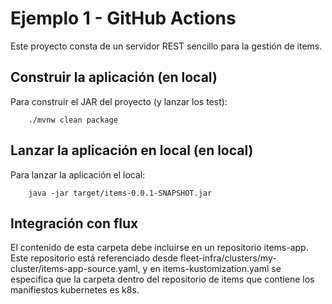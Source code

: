 # Ejemplo 1 - GitHub Actions

Este proyecto consta de un servidor REST sencillo para la gestión de items.

## Construir la aplicación (en local)

Para construir el JAR del proyecto (y lanzar los test):

```
    ./mvnw clean package
```

## Lanzar la aplicación en local (en local)

Para lanzar la aplicación el local:

```
    java -jar target/items-0.0.1-SNAPSHOT.jar 
```
## Integración con flux

El contenido de esta carpeta debe incluirse en un repositorio items-app. Este repositorio está referenciado desde fleet-infra/clusters/my-cluster/items-app-source.yaml, y en items-kustomization.yaml se especifica que la carpeta dentro del repositorio de items que contiene los manifiestos kubernetes es k8s.
